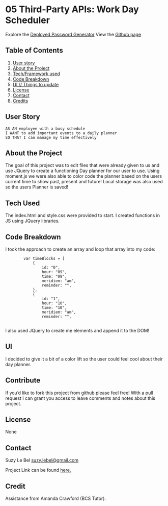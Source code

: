 # 05 Third-Party APIs: Work Day Scheduler


Explore the [Deployed Password Generator](https://suzylebel.github.io/Day-Planner/)
View the [Github page](https://github.com/suzylebel/Day-Planner)

## Table of Contents
1. [User story](#User-story)
2. [About the Project](#About-the-Project)
3. [Tech/Framework used](#Tech-Used)
4. [Code Breakdown](Code-Breakdown)
5. [UI // Things to update](#UI)
6. [License](#License)
7. [Contact](#Contact)
8. [Credits](#Credit)


## User Story

```
AS AN employee with a busy schedule
I WANT to add important events to a daily planner
SO THAT I can manage my time effectively
```

## About the Project

The goal of this project was to edit files that were already given to us and use JQuery to create a functioning Day planner for our user to use. Using moment.js we were also able to color code the planner based on the users current time to show past, present and future! Local storage was also used so the users Planner is saved!


## Tech Used
The index.html and style.css were provided to start.
I created functions in JS using JQuery libraries.  

## Code Breakdown

I took the approach to create an array and loop that array into my code: 

``` // create array
        var timeBlocks = [
            {
                id: "0",
                hour: "09",
                time: "09",
                meridiem: "am",
                reminder: "",
            },
            {
                id: "1",
                hour: "10",
                time: "10",
                meridiem: "am",
                reminder: "",
                
 ```
 I also used JQuery to create me elements and append it to the DOM!

## UI
I decided to give it a bit of a color lift so the user could feel cool about their day planner. 

## Contribute
If you’d like to fork this project from github please feel free! With a pull request I can grant you access to leave comments and notes about this project. 

## License 
None
 
## Contact 

Suzy Le Bel 
suzy.lebel@gmail.com

Project Link can be found [here.](https://suzylebel.github.io/Day-Planner/)

## Credit
Assistance from Amanda Crawford (BCS Tutor). 



